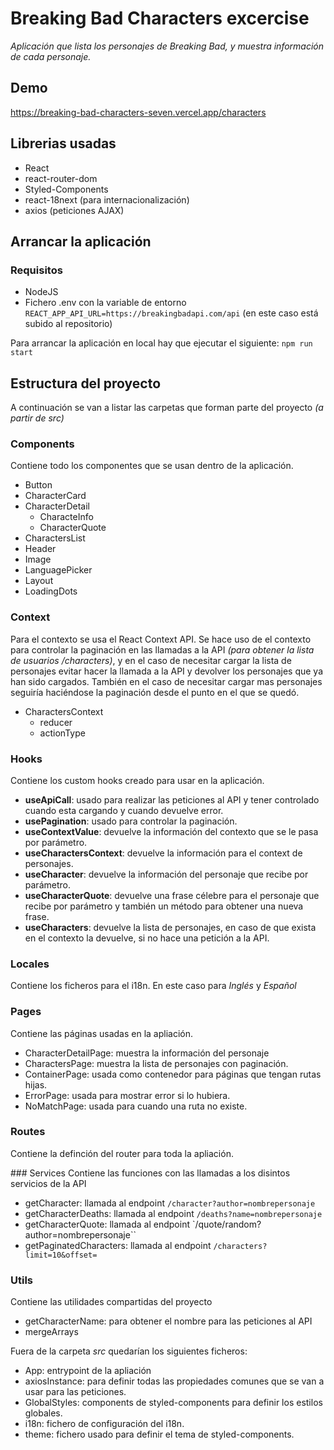 # Breaking Bad Characters excercise

*Aplicación que lista los personajes de Breaking Bad, y muestra información de cada personaje.*

## Demo
https://breaking-bad-characters-seven.vercel.app/characters

## Librerias usadas
* React
* react-router-dom
* Styled-Components
* react-18next (para internacionalización)
* axios (peticiones AJAX)
## Arrancar la aplicación
### Requisitos
* NodeJS
* Fichero .env con la variable de entorno `REACT_APP_API_URL=https://breakingbadapi.com/api` (en este caso está subido al repositorio)

Para arrancar la aplicación en local hay que ejecutar el siguiente:
 `npm run start`

 ## Estructura del proyecto

A continuación se van a listar las carpetas que forman parte del proyecto *(a partir de src)*

### Components
Contiene todo los componentes que se usan dentro de la aplicación.
- Button
- CharacterCard
- CharacterDetail
  - CharacteInfo
  - CharacterQuote
- CharactersList
- Header
- Image
- LanguagePicker
- Layout
- LoadingDots

### Context
Para el contexto se usa el React Context API. Se hace uso de el contexto para controlar la paginación en las llamadas a la API *(para obtener la lista de usuarios /characters)*, y en el caso de necesitar cargar la lista de personajes evitar hacer la llamada a la API y devolver los personajes que ya han sido cargados. También en el caso de necesitar cargar mas personajes seguiría haciéndose la paginación desde el punto en el que se quedó.
- CharactersContext
  - reducer
  - actionType

### Hooks
Contiene los custom hooks creado para usar en la aplicación.
- **useApiCall**: usado para realizar las peticiones al API y tener controlado cuando esta cargando y cuando devuelve error.
- **usePagination**: usado para controlar la paginación.
- **useContextValue**: devuelve la información del contexto que se le pasa por parámetro.
- **useCharactersContext**: devuelve la información para el context de personajes.
- **useCharacter**: devuelve la información del personaje que recibe por parámetro.
- **useCharacterQuote**: devuelve una frase célebre para el personaje que recibe por parámetro y también un método para obtener una nueva frase.
- **useCharacters**: devuelve la lista de personajes, en caso de que exista en el contexto la devuelve, si no hace una petición a la API.

### Locales
Contiene los ficheros para el i18n. En este caso para *Inglés* y *Español*

### Pages
Contiene las páginas usadas en la apliación.
* CharacterDetailPage: muestra la información del personaje
* CharactersPage: muestra la lista de personajes con paginación.
* ContainerPage: usada como contenedor para páginas que tengan rutas hijas.
* ErrorPage: usada para mostrar error si lo hubiera.
* NoMatchPage: usada para cuando una ruta no existe.

### Routes
Contiene la definción del router para toda la apliación.

### Services
Contiene las funciones con las llamadas a los disintos servicios de la API
- getCharacter: llamada al endpoint `/character?author=nombrepersonaje`
- getCharacterDeaths: llamada al endpoint `/deaths?name=nombrepersonaje`
- getCharacterQuote: llamada al endpoint `/quote/random?author=nombrepersonaje``
- getPaginatedCharacters: llamada al endpoint `/characters?limit=10&offset=`

### Utils
Contiene las utilidades compartidas del proyecto
- getCharacterName: para obtener el nombre para las peticiones al API
- mergeArrays

Fuera de la carpeta *src* quedarían los siguientes ficheros:
- App: entrypoint de la apliación
- axiosInstance: para definir todas las propiedades comunes que se van a usar para las peticiones.
- GlobalStyles: components de styled-components para definir los estilos globales.
- i18n: fichero de configuración del i18n.
- theme: fichero usado para definir el tema de styled-components.